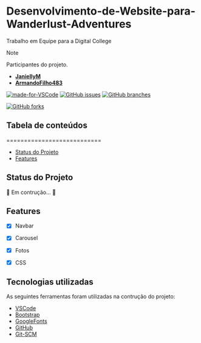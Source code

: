 # Desenvolvimento-de-Website-para-Wanderlust-Adventures
Trabalho em Equipe para a Digital College

> [!NOTE]
> Participantes do projeto.
> - [**JaniellyM**](https://github.com/JaniellyM)
> - [**ArmandoFilho483**](https://github.com/ArmandoFilho483)




[![made-for-VSCode](https://img.shields.io/badge/Made%20for-VSCode-1f425f.svg)](https://code.visualstudio.com/)
[![GitHub issues](https://img.shields.io/github/issues/JaniellyM/Desenvolvimento-de-Website-para-Wanderlust-Adventures.svg)](https://github.com/JaniellyM/Desenvolvimento-de-Website-para-Wanderlust-Adventures/issues)
[![GitHub branches](https://badgen.net/github/branches/JaniellyM/Desenvolvimento-de-Website-para-Wanderlust-Adventures)](https://github.com/JaniellyM/Desenvolvimento-de-Website-para-Wanderlust-Adventures/branches)

[![GitHub forks](https://img.shields.io/github/forks/JaniellyM/Desenvolvimento-de-Website-para-Wanderlust-Adventures.svg?style=social&label=Fork&maxAge=2592000)](https://github.com/JaniellyM/Desenvolvimento-de-Website-para-Wanderlust-Adventures/forks)



## Tabela de conteúdos
===========================

* [Status do Projeto](##Features)
* [Features](##Features)



## Status do Projeto

 :construction: Em contrução... :construction:



## Features

- [x] Navbar
- [x] Carousel
- [x] Fotos
- [x] CSS



## Tecnologias utilizadas

As seguintes ferramentas foram utilizadas na contrução do projeto:

- [VSCode](https://code.visualstudio.com/)
- [Bootstrap](https://getbootstrap.com/)
- [GoogleFonts](https://fonts.google.com/)
- [GitHub](https://github.com/)
- [Git-SCM](https://git-scm.com/)